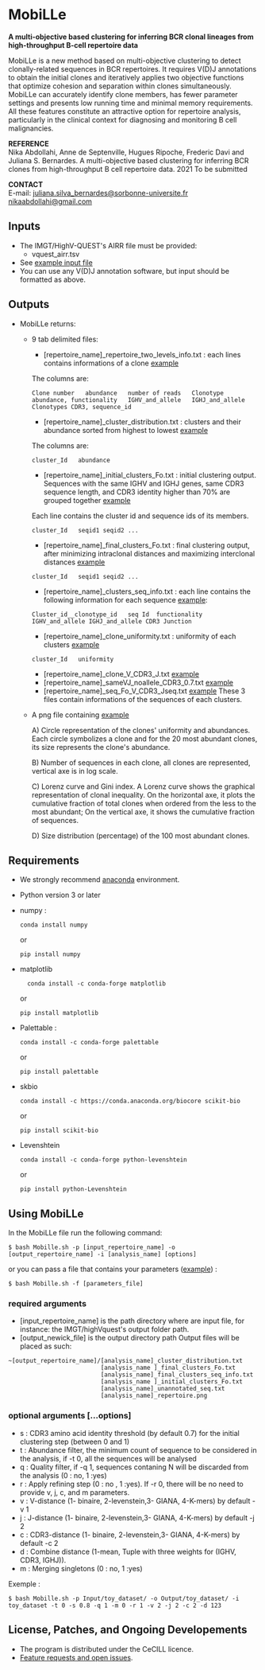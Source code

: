 # MobiLLe

**A multi-objective based clustering for inferring BCR clonal lineages from high-throughput B-cell repertoire data**

MobiLLe is a new method based on multi-objective clustering to detect clonally-related  sequences in BCR repertoires. It requires V(D)J annotations to obtain the initial clones and iteratively applies two objective functions that optimize cohesion and separation within clones simultaneously. 
MobiLLe can accurately identify clone members, has fewer parameter settings and presents low running time and minimal memory requirements. 
All these features constitute an attractive option for repertoire analysis, particularly in the clinical context for diagnosing and monitoring B cell malignancies.

**REFERENCE**  
Nika Abdollahi, Anne de Septenville, Hugues Ripoche,  Frederic Davi and Juliana S. Bernardes. A multi-objective based clustering for inferring BCR clones from high-throughput B cell repertoire data. 2021 To be submitted

**CONTACT**  
  E-mail: 
  juliana.silva_bernardes@sorbonne-universite.fr 
  nikaabdollahi@gmail.com 
  
## Inputs
 
  * The IMGT/HighV-QUEST's AIRR file must be provided:
    * vquest_airr.tsv
  * See [example input file](https://github.com/julibinho/MobiLLe/blob/main/Input/toy_dataset/vquest_airr.tsv)
  * You can use any V(D)J annotation software, but input should be formatted as above.

## Outputs

  * MobiLLe returns:

    - 9 tab delimited files:

      * [repertoire_name]\_repertoire_two_levels_info.txt : each lines contains informations of a clone [example](https://github.com/julibinho/MobiLLe/blob/main/Output/toy_dataset/toy_dataset_repertoire_two_levels_info.txt)

      The columns are:
      ```
      Clone number   abundance   number of reads   Clonotype abundance, functionality   IGHV_and_allele   IGHJ_and_allele   Clonotypes CDR3, sequence_id
      ```
      * [repertoire_name]\_cluster_distribution.txt : clusters and their abundance sorted from highest to lowest [example](https://github.com/julibinho/MobiLLe/blob/main/Output/toy_dataset/toy_dataset_cluster_distribution.txt)

      The columns are:
      ```
      cluster_Id   abundance
      ```

      * [repertoire_name]\_initial_clusters_Fo.txt : initial clustering output. Sequences with the same IGHV and IGHJ genes, same CDR3 sequence length, and CDR3 identity higher than 70% are grouped together [example](https://github.com/julibinho/MobiLLe/blob/main/Output/toy_dataset/toy_dataset_initial_clusters_Fo.txt)

      Each line contains the cluster id and sequence ids of its members.
      ```
      cluster_Id   seqid1 seqid2 ...
      ```
      * [repertoire_name]\_final_clusters_Fo.txt : final clustering output, after minimizing intraclonal distances and maximizing interclonal distances [example](https://github.com/julibinho/MobiLLe/blob/main/Output/toy_dataset/toy_dataset_final_clusters_Fo.txt)
      ```
      cluster_Id   seqid1 seqid2 ...
      ```
      * [repertoire_name]\_clusters_seq_info.txt : each line contains the following information for each sequence [example](https://github.com/julibinho/MobiLLe/blob/main/Output/toy_dataset/toy_dataset_clusters_seq_info.txt):
      ```
      Cluster_id__clonotype_id   seq Id  functionality  IGHV_and_allele IGHJ_and_allele CDR3 Junction
      ```
      * [repertoire_name]\_clone_uniformity.txt : uniformity of each clusters [example](https://github.com/julibinho/MobiLLe/blob/main/Output/toy_dataset/toy_dataset_clone_uniformity.txt)
      ```
      cluster_Id   uniformity
      ```
      * [repertoire_name]\_clone_V_CDR3_J.txt [example](https://github.com/julibinho/MobiLLe/blob/main/Output/toy_dataset/toy_dataset_clone_V_CDR3_J.txt)
      * [repertoire_name]\_sameVJ_noallele_CDR3_0.7.txt [example](https://github.com/julibinho/MobiLLe/blob/main/Output/toy_dataset/toy_dataset_sameVJ_noallele_CDR3_0.7.txt)
      * [repertoire_name]\_seq_Fo_V_CDR3_Jseq.txt [example](https://github.com/julibinho/MobiLLe/blob/main/Output/toy_dataset/toy_dataset_seq_Fo_V_CDR3_Jseq.txt) 
      These 3 files contain informations of the sequences of each clusters.
      

    - A png file containing [example](https://github.com/julibinho/MobiLLe/blob/main/Output/toy_dataset/toy_dataset_repertoire.png)

      A) Circle representation of the clones' uniformity and abundances. Each circle symbolizes a clone and for the 20 most abundant clones, its size represents the clone's abundance.

      B) Number of sequences in each clone, all clones are represented, vertical axe is in log scale.

      C) Lorenz curve and Gini index. A Lorenz curve shows the graphical representation of clonal inequality. On the horizontal axe, it plots the cumulative fraction of total clones when ordered from the less to the most abundant; On the vertical axe, it shows the cumulative fraction of sequences.

      D) Size distribution (percentage) of the 100 most abundant clones.
       
## Requirements 

  * We strongly recommend [anaconda](https://docs.anaconda.com/anaconda/install/) environment. 
  
  * Python version 3 or later

  * numpy :
      ```
      conda install numpy
      ```
      or 
      ```
      pip install numpy
      ```

  * matplotlib
    ```
      conda install -c conda-forge matplotlib
     ```
     or
  
      ```
      pip install matplotlib
      ```
      
  * Palettable :
      ```
      conda install -c conda-forge palettable
      ```
      or
      ```
      pip install palettable
      ```

  * skbio
      ```
      conda install -c https://conda.anaconda.org/biocore scikit-bio
      ```
      or 
      ```
      pip install scikit-bio
      ```
  * Levenshtein
      ```
      conda install -c conda-forge python-levenshtein 
      ```
      or
      ```
      pip install python-Levenshtein
      ```


## Using MobiLLe 
  In the MobiLLe file run the following command:
  ```
  $ bash Mobille.sh -p [input_repertoire_name] -o [output_repertoire_name] -i [analysis_name] [options]
  ```
  or you can pass a file that contains your parameters ([example](https://github.com/julibinho/MobiLLe/blob/main/parameter.txt)) :
  ```
  $ bash Mobille.sh -f [parameters_file] 
  ```

  ### required arguments 
  * [input_repertoire_name] is the path directory where are input file, for instance: the IMGT/highVquest's output folder path.
  * [output_newick_file] is the output directory path
   Output files will be placed as such:
  ```
  ~[output_repertoire_name]/[analysis_name]_cluster_distribution.txt
                            [analysis_name ]_final_clusters_Fo.txt
                            [analysis_name]_final_clusters_seq_info.txt
                            [analysis_name ]_initial_clusters_Fo.txt
                            [analysis_name]_unannotated_seq.txt
                            [analysis_name]_repertoire.png
 ```

  ### optional arguments [...options]

*  s : CDR3 amino acid identity threshold (by default 0.7) for the initial clustering step (between 0 and 1)
  *  t : Abundance filter, the minimum count of sequence to be considered in the analysis, if -t 0, all the sequences will be analysed
  *  q : Quality filter, if -q 1, sequences contaning N will be discarded from the analysis (0 : no, 1 :yes)
  *  r : Apply refining step (0 : no , 1 :yes). If -r 0, there will be no need to provide v, j, c, and m parameters.
  *  v : V-distance (1- binaire, 2-levenstein,3- GIANA, 4-K-mers) by default -v 1
  *  j : J-distance (1- binaire, 2-levenstein,3- GIANA, 4-K-mers) by default -j 2
  *  c : CDR3-distance (1- binaire, 2-levenstein,3- GIANA, 4-K-mers) by default -c 2
  *  d : Combine distance (1-mean, Tuple with three weights for  (IGHV, CDR3, IGHJ)). 
  *  m : Merging singletons (0 : no, 1 :yes)
                      
 Exemple : 
  ```
  $ bash Mobille.sh -p Input/toy_dataset/ -o Output/toy_dataset/ -i toy_dataset -t 0 -s 0.8 -q 1 -m 0 -r 1 -v 2 -j 2 -c 2 -d 123
  ```


## License, Patches, and Ongoing Developements

  * The program is distributed under the CeCILL licence.  
  * [Feature requests and open issues](https://github.com/julibinho/MobiLLe/issues).
